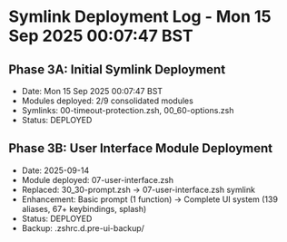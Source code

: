 # Symlink Deployment Log - Mon 15 Sep 2025 00:07:47 BST
## Phase 3A: Initial Symlink Deployment
- Date: Mon 15 Sep 2025 00:07:47 BST
- Modules deployed: 2/9 consolidated modules
- Symlinks: 00-timeout-protection.zsh, 00_60-options.zsh
- Status: DEPLOYED


## Phase 3B: User Interface Module Deployment
- Date: 2025-09-14
- Module deployed: 07-user-interface.zsh
- Replaced: 30_30-prompt.zsh → 07-user-interface.zsh symlink
- Enhancement: Basic prompt (1 function) → Complete UI system (139 aliases, 67+ keybindings, splash)
- Status: DEPLOYED
- Backup: .zshrc.d.pre-ui-backup/

